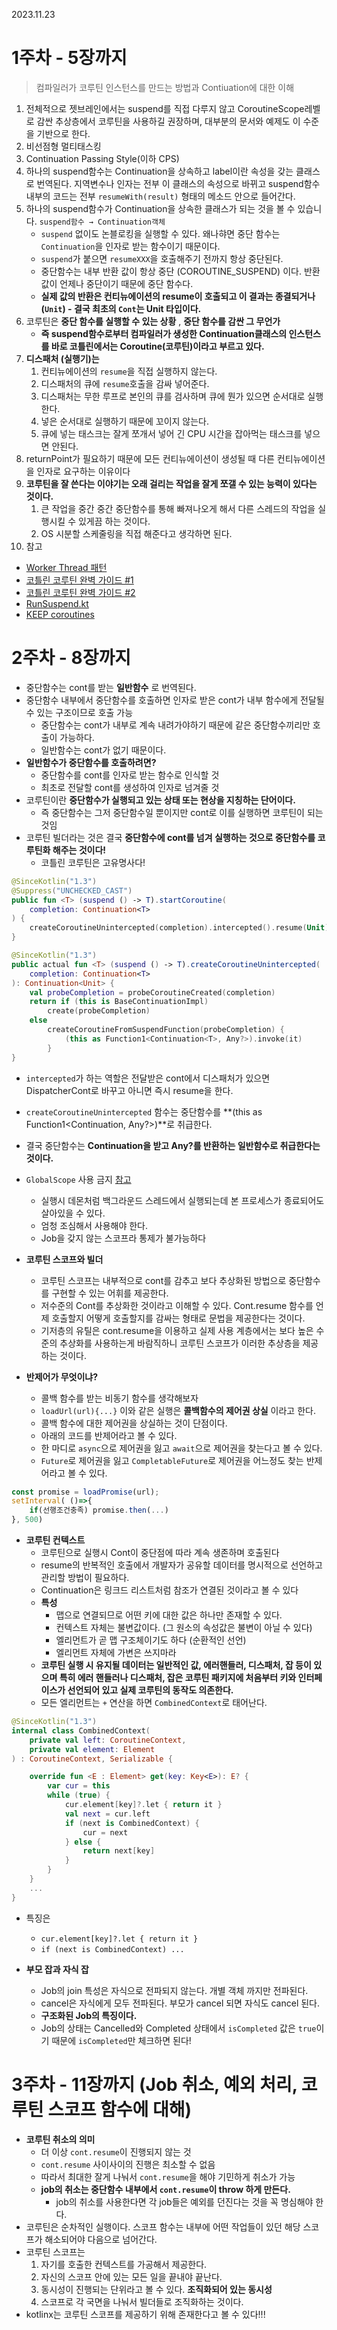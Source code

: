 
2023.11.23 

# 1주차 - 5장까지

> 컴파일러가 코루틴 인스턴스를 만드는 방법과 Contiuation에 대한 이해

1. 전체적으로 젯브레인에서는 suspend를 직접 다루지 않고 CoroutineScope레벨로 감싼 추상층에서 코루틴을 사용하길 권장하며, 대부분의 문서와 예제도 이 수준을 기반으로 한다.
2. 비선점형 멀티태스킹
3. Continuation Passing Style(이하 CPS)
4. 하나의 suspend함수는 Continuation을 상속하고 label이란 속성을 갖는 클래스로 번역된다. 지역변수나 인자는 전부 이 클래스의 속성으로 바뀌고 suspend함수 내부의 코드는 전부 `resumeWith(result)` 형태의 메소드 안으로 들어간다.
5. 하나의 suspend함수가 Continuation을 상속한 클래스가 되는 것을 볼 수 있습니다. `suspend함수 → Continuation객체`
   - `suspend` 없이도 논블로킹을 실행할 수 있다. 왜나햐면 중단 함수는 `Continuation`을 인자로 받는 함수이기 때문이다.
   - `suspend`가 붙으면 `resumeXXX`을 호출해주기 전까지 항상 중단된다.
   - 중단함수는 내부 반환 값이 항상 중단 (COROUTINE_SUSPEND) 이다. 반환값이 언제나 중단이기 때문에 중단 함수다.
   - **실제 값의 반환은 컨티뉴에이션의 resume이 호출되고 이 결과는 종결되거나 (`Unit`) - 결국 최초의  `Cont`는 Unit 타입이다.**
6. 코루틴은 **중단 함수를 실행할 수 있는 상황** , **중단 함수를 감싼 그 무언가**
   - **즉 suspend함수로부터 컴파일러가 생성한 Continuation클래스의 인스턴스를 바로 코틀린에서는 Coroutine(코루틴)이라고 부르고 있다.**
7. **디스패처 (실행기)는**
   1. 컨티뉴에이션의 `resume`을 직접 실행하지 않는다.
   2. 디스패처의 큐에 `resume`호출을 감싸 넣어준다.
   3. 디스패처는 무한 루프로 본인의 큐를 검사하며 큐에 뭔가 있으면 순서대로 실행한다.
   4. 넣은 순서대로 실행하기 때문에 꼬이지 않는다.
   5. 큐에 넣는 태스크는 잘게 쪼개서 넣어 긴 CPU 시간을 잡아먹는 태스크를 넣으면 안된다.
8. returnPoint가 필요하기 때문에 모든 컨티뉴에이션이 생성될 때 다른 컨티뉴에이션을 인자로 요구하는 이유이다
9. **코루틴을 잘 쓴다는 이야기는 오래 걸리는 작업을 잘게 쪼갤 수 있는 능력이 있다는 것이다.**
   1. 큰 작업을 중간 중간 중단함수를 통해 빠져나오게 해서 다른 스레드의 작업을 실행시킬 수 있게끔 하는 것이다.
   2. OS 시분할 스케줄링을 직접 해준다고 생각하면 된다.
10. 참고
   - [Worker Thread 패턴](http://www.gisdeveloper.co.kr/?p=10330)
   - [코틀린 코루틴 완벽 가이드 #1](https://www.bsidesoft.com/8656)
   - [코틀린 코루틴 완벽 가이드 #2](https://www.bsidesoft.com/8663)
   - [RunSuspend.kt](https://github.com/JetBrains/kotlin/blob/master/libraries/stdlib/jvm/src/kotlin/coroutines/jvm/internal/RunSuspend.kt)
   - [KEEP coroutines](https://github.com/Kotlin/KEEP/blob/master/proposals/coroutines.md)


# 2주차 - 8장까지

- 중단함수는 cont를 받는 **일반함수** 로 번역된다.
- 중단함수 내부에서 중단함수를 호출하면 인자로 받은 cont가 내부 함수에게 전달될 수 있는 구조이므로 호출 가능
  - 중단함수는 cont가 내부로 계속 내려가야하기 때문에 같은 중단함수끼리만 호출이 가능하다.
  - 일반함수는 cont가 없기 때문이다.
- **일반함수가 중단함수를 호출하려면?**
  - 중단함수를 cont를 인자로 받는 함수로 인식할 것
  - 최초로 전달할 cont를 생성하여 인자로 넘겨줄 것
- 코루틴이란 **중단함수가 실행되고 있는 상태 또는 현상을 지칭하는 단어이다.**  
  - 즉 중단함수는 그저 중단함수일 뿐이지만 cont로 이를 실행하면 코루틴이 되는 것임
- 코루틴 빌더라는 것은 결국 **중단함수에 cont를 넘겨 실행하는 것으로 중단함수를 코루틴화 해주는 것이다!**
  - 코틀린 코루틴은 고유명사다!

```kotlin
@SinceKotlin("1.3")
@Suppress("UNCHECKED_CAST")
public fun <T> (suspend () -> T).startCoroutine(
    completion: Continuation<T>
) {
    createCoroutineUnintercepted(completion).intercepted().resume(Unit)
}

@SinceKotlin("1.3")
public actual fun <T> (suspend () -> T).createCoroutineUnintercepted(
    completion: Continuation<T>
): Continuation<Unit> {
    val probeCompletion = probeCoroutineCreated(completion)
    return if (this is BaseContinuationImpl)
        create(probeCompletion)
    else
        createCoroutineFromSuspendFunction(probeCompletion) {
            (this as Function1<Continuation<T>, Any?>).invoke(it)
        }
}

```
  
- `intercepted`가 하는 역할은 전달받은 cont에서 디스패처가 있으면 DispatcherCont로 바꾸고 아니면 즉시 resume을 한다.
- `createCoroutineUnintercepted` 함수는 중단함수를 **(this as Function1<Continuation<T>, Any?>)**로 취급한다.
- 결국 중단함수는 **Continuation을 받고 Any?를 반환하는 일반함수로 취급한다는 것이다.**
- `GlobalScope` 사용 금지 [참고](https://blog.jetbrains.com/ko/kotlin/2021/06/kotlin-coroutines-1-5-0-released/)
  - 실행시 데몬처럼 백그라운드 스레드에서 실행되는데 본 프로세스가 종료되어도 살아있을 수 있다.
  - 엄청 조심해서 사용해야 한다.
  - Job을 갖지 않는 스코프라 통제가 불가능하다
  
- **코루틴 스코프와 빌더**
  - 코루틴 스코프는 내부적으로 cont를 감추고 보다 추상화된 방법으로 중단함수를 구현할 수 있는 어휘를 제공한다.
  - 저수준의 Cont를 추상화한 것이라고 이해할 수 있다. Cont.resume 함수를 언제 호출할지 어떻게 호출할지를 감싸는 형태로 문법을 제공한다는 것이다.
  - 기저층의 유틸은 cont.resume을 이용하고 실제 사용 계층에서는 보다 높은 수준의 추상화를 사용하는게 바람직하니 코루틴 스코프가 이러한 추상층을 제공하는 것이다.
- **반제어가 무엇이냐?**
  - 콜백 함수를 받는 비동기 함수를 생각해보자
  - `loadUrl(url){...}` 이와 같은 실행은 **콜백함수의 제어권 상실** 이라고 한다.
  - 콜백 함수에 대한 제어권을 상실하는 것이 단점이다.
  - 아래의 코드를 반제어라고 볼 수 있다.
  - 한 마디로 `async`으로 제어권을 잃고 `await`으로 제어권을 찾는다고 볼 수 있다.
  - `Future`로 제어권을 잃고 `CompletableFuture`로 제어권을 어느정도 찾는 반제어라고 볼 수 있다.

```js
const promise = loadPromise(url);
setInterval( ()=>{
    if(선행조건충족) promise.then(...)
}, 500)
```
  
- **코루틴 컨텍스트**
  - 코루틴으로 실행시 Cont이 중단점에 따라 계속 생존하며 호출된다
  - resume의 반복적인 호출에서 개발자가 공유할 데이터를 명시적으로 선언하고 관리할 방법이 필요하다.
  - Continuation은 링크드 리스트처럼 참조가 연결된 것이라고 볼 수 있다
  - **특성**
    - 맵으로 연결되므로 어떤 키에 대한 값은 하나만 존재할 수 있다.
    - 컨텍스트 자체는 불변값이다. (그 원소의 속성값은 불변이 아닐 수 있다)
    - 엘리먼트가 곧 맵 구조체이기도 하다 (순환적인 선언)
    - 엘리먼트 자체에 가변은 쓰지마라
  - **코루틴 실행 시 유지될 데이터는 일반적인 값, 에러핸들러, 디스패처, 잡 등이 있으며 특히 에러 핸들러나 디스패처, 잡은 코루틴 패키지에 처음부터 키와 인터페이스가 선언되어 있고 실제 코루틴의 동작도 의존한다.**
  - 모든 엘리먼트는 `+` 연산을 하면 `CombinedContext`로 태어난다.

```kotlin
@SinceKotlin("1.3")
internal class CombinedContext(
    private val left: CoroutineContext,
    private val element: Element
) : CoroutineContext, Serializable {

    override fun <E : Element> get(key: Key<E>): E? {
        var cur = this
        while (true) {
            cur.element[key]?.let { return it }
            val next = cur.left
            if (next is CombinedContext) {
                cur = next
            } else {
                return next[key]
            }
        }
    }
    ...
}
```

- 특징은
  - `cur.element[key]?.let { return it }`
  - `if (next is CombinedContext) ...`
  
- **부모 잡과 자식 잡**
  - Job의 join 특성은 자식으로 전파되지 않는다. 개별 객체 까지만 전파된다.
  - cancel은 자식에게 모두 전파된다. 부모가 cancel 되면 자식도 cancel 된다.
  - **구조화된 Job의 특징이다.**
  - Job의 상태는 Cancelled와 Completed 상태에서 `isCompleted` 값은 `true`이기 때문에 `isCompleted`만 체크하면 된다!

# 3주차 - 11장까지 (Job 취소, 예외 처리, 코루틴 스코프 함수에 대해)

- **코루틴 취소의 의미**
  - 더 이상 `cont.resume`이 진행되지 않는 것
  - `cont.resume` 사이사이의 진행은 최소할 수 없음
  - 따라서 최대한 잘게 나눠서 `cont.resume`을 해야 기민하게 취소가 가능
  - **job의 취소는 중단함수 내부에서 `cont.resume`이 throw 하게 만든다.**
    - job의 취소를 사용한다면 각 job들은 예외를 던진다는 것을 꼭 명심해야 한다.
- 코루틴은 순차적인 실행이다. 스코프 함수는 내부에 어떤 작업들이 있던 해당 스코프가 해소되어야 다음으로 넘어간다.
- 코루틴 스코프는
  1. 자기를 호출한 컨텍스트를 가공해서 제공한다.
  2. 자신의 스코프 안에 있는 모든 일을 끝내야 끝난다.
  3. 동시성이 진행되는 단위라고 볼 수 있다. **조직화되어 있는 동시성**
  4. 스코프로 각 국면을 나눠서 빌더들로 조직화하는 것이다.
- kotlinx는 코루틴 스코프를 제공하기 위해 존재한다고 볼 수 있다!!!